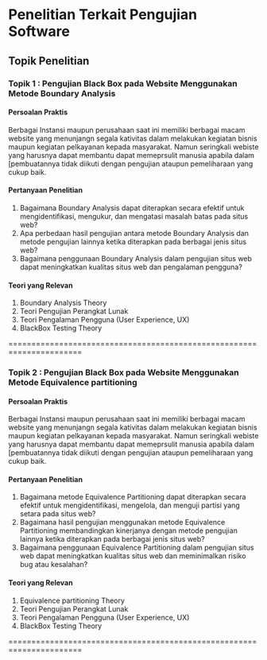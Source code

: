 # Penelitian Terkait Pengujian Software

## Topik Penelitian

### Topik 1 : Pengujian Black Box pada Website Menggunakan Metode Boundary Analysis
#### Persoalan Praktis
Berbagai Instansi maupun perusahaan saat ini memiliki berbagai macam website yang menunjangn segala kativitas dalam melakukan kegiatan bisnis maupun kegiatan pelkayanan kepada masyarakat. Namun seringkali webiste yang harusnya dapat membantu dapat memeprsulit manusia apabila dalam [pembuatannya tidak diikuti dengan pengujian ataupun pemeliharaan yang cukup baik. 

#### Pertanyaan Penelitian
1. Bagaimana Boundary Analysis dapat diterapkan secara efektif untuk mengidentifikasi, mengukur, dan mengatasi masalah batas pada situs web?
2. Apa perbedaan hasil pengujian antara metode Boundary Analysis dan metode pengujian lainnya ketika diterapkan pada berbagai jenis situs web?
3. Bagaimana penggunaan Boundary Analysis dalam pengujian situs web dapat meningkatkan kualitas situs web dan pengalaman pengguna?

#### Teori yang Relevan
1. Boundary Analysis Theory
2. Teori Pengujian Perangkat Lunak
3. Teori Pengalaman Pengguna (User Experience, UX)
4. BlackBox Testing Theory

======================================================================

### Topik 2 : Pengujian  Black Box pada Website Menggunakan Metode Equivalence partitioning
#### Persoalan Praktis
Berbagai Instansi maupun perusahaan saat ini memiliki berbagai macam website yang menunjangn segala kativitas dalam melakukan kegiatan bisnis maupun kegiatan pelkayanan kepada masyarakat. Namun seringkali webiste yang harusnya dapat membantu dapat memeprsulit manusia apabila dalam [pembuatannya tidak diikuti dengan pengujian ataupun pemeliharaan yang cukup baik. 

#### Pertanyaan Penelitian
1. Bagaimana metode Equivalence Partitioning dapat diterapkan secara efektif untuk mengidentifikasi, mengelola, dan menguji partisi yang setara pada situs web?
2. Bagaimana hasil pengujian menggunakan metode Equivalence Partitioning membandingkan kinerjanya dengan metode pengujian lainnya ketika diterapkan pada berbagai jenis situs web?
3. Bagaimana penggunaan Equivalence Partitioning dalam pengujian situs web dapat meningkatkan kualitas situs web dan meminimalkan risiko bug atau kesalahan?

#### Teori yang Relevan
1. Equivalence partitioning Theory
2. Teori Pengujian Perangkat Lunak
3. Teori Pengalaman Pengguna (User Experience, UX)
4. BlackBox Testing Theory

======================================================================
